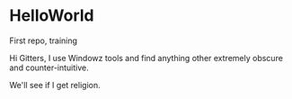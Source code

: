 # HelloWorld
First repo, training

Hi Gitters, I use Windowz tools and find anything other extremely obscure and counter-intuitive.

We'll see if I get religion.
